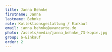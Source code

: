 ```yaml
---
title: Janna Behnke
firstname: Janna
lastname: Behnke
role: Kollektionsgestaltung / Einkauf
email: janna.behnke@avancarte.de
photo: /assets/media/janna_behnke_73-kopie.jpg
group: 6-Einkauf
order: 2
---
```

